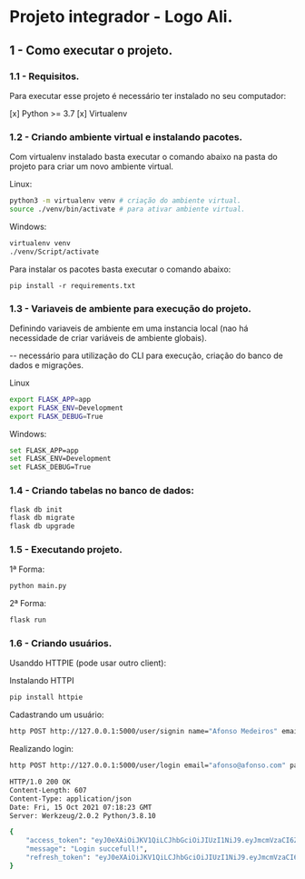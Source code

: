 # Projeto integrador - Logo Ali.

## 1 - Como executar o projeto.

### 1.1 - Requisitos.

Para executar esse projeto é necessário ter instalado no seu computador:

[x] Python >= 3.7
[x] Virtualenv

### 1.2 - Criando ambiente virtual e instalando pacotes.

Com virtualenv instalado basta executar o comando abaixo na pasta do projeto para criar um novo ambiente virtual.

Linux:

```sh
python3 -m virtualenv venv # criação do ambiente virtual.
source ./venv/bin/activate # para ativar ambiente virtual.
```

Windows:
```sh
virtualenv venv
./venv/Script/activate
```

Para instalar os pacotes basta executar o comando abaixo:

```
pip install -r requirements.txt
```

### 1.3 - Variaveis de ambiente para execução do projeto.

Definindo variaveis de ambiente em uma instancia local (nao há necessidade de criar variáveis de ambiente globais).

-- necessário para utilização do CLI para execução, criação do banco de dados e migrações.

Linux
```sh
export FLASK_APP=app
export FLASK_ENV=Development
export FLASK_DEBUG=True
```

Windows:
```sh
set FLASK_APP=app
set FLASK_ENV=Development
set FLASK_DEBUG=True
```

### 1.4 - Criando tabelas no banco de dados:

```sh
flask db init
flask db migrate
flask db upgrade
```

### 1.5 - Executando projeto.

1ª Forma:
```sh
python main.py
```

2ª Forma:
```sh
flask run
```

### 1.6 - Criando usuários.

Usanddo HTTPIE (pode usar outro client):

Instalando HTTPI
```sh
pip install httpie
```

Cadastrando um usuário:
```sh
http POST http://127.0.0.1:5000/user/signin name="Afonso Medeiros" email="afonso@afonso.com" password="123456"
```

Realizando login:
```sh
http POST http://127.0.0.1:5000/user/login email="afonso@afonso.com" password="123456"

HTTP/1.0 200 OK
Content-Length: 607
Content-Type: application/json
Date: Fri, 15 Oct 2021 07:18:23 GMT
Server: Werkzeug/2.0.2 Python/3.8.10

{
    "access_token": "eyJ0eXAiOiJKV1QiLCJhbGciOiJIUzI1NiJ9.eyJmcmVzaCI6ZmFsc2UsImlhdCI6MTYzNDI4MjMwMywianRpIjoiODMwYjY2YTQtNTJmMy00NjM3LTkxNzEtYjY0NTk0YzhkYzgwIiwidHlwZSI6ImFjY2VzcyIsInN1YiI6MSwibmJmIjoxNjM0MjgyMzAzLCJleHAiOjE2MzQyODMyMDN9.g94zTPJ7OH48OagLtikjUHZkdWlKqPzMcksxs1UEDeQ",
    "message": "Login succefull!",
    "refresh_token": "eyJ0eXAiOiJKV1QiLCJhbGciOiJIUzI1NiJ9.eyJmcmVzaCI6ZmFsc2UsImlhdCI6MTYzNDI4MjMwMywianRpIjoiOWYzYjhjNWUtNDg1Yy00NjBmLTk3MmYtNjRlNmI1MzI1Mzc2IiwidHlwZSI6InJlZnJlc2giLCJzdWIiOjEsIm5iZiI6MTYzNDI4MjMwMywiZXhwIjoxNjM2ODc0MzAzfQ.Qo_2yl1ZM56oh19qflQ8cSExPiPOO5UpkECxMS5aU8A"
}
```